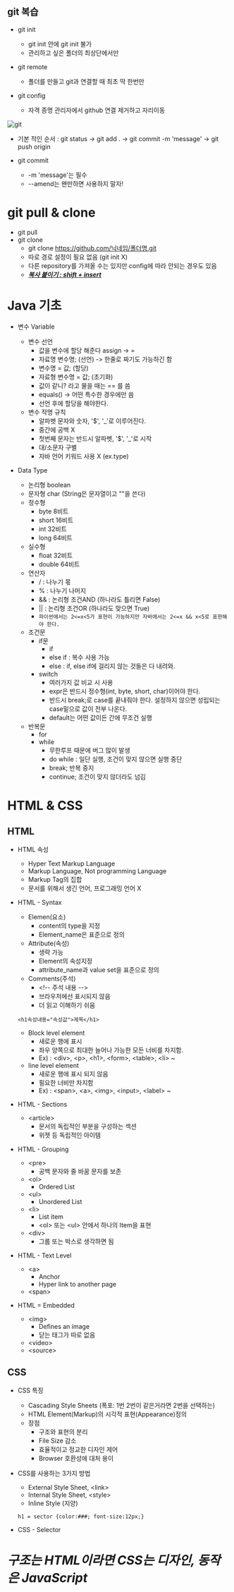 ## git 복습
* git init
  * git init 안에 git init 불가
  * 관리하고 싶은 폴더의 최상단에서만

* git remote
  * 폴더를 만들고 git과 연결할 때 최초 딱 한번만

* git config
  * 자격 증명 관리자에서 github 연결 제거하고 자리이동

![git](git.png)

* 기본 적인 순서 : 
  git status -> git add . -> git commit -m 'message' -> git push origin <master>

* git commit
  * -m 'message'는 필수 
  * --amend는 왠만하면 사용하지 말자!

# git pull & clone

* git pull
* git clone
  * git clone https://github.com/닉네임/폴더명.git
  * 따로 경로 설정이 필요 없음 (git init X)
  * 다른 repository를 가져올 수는 있지만 config에 따라 안되는 경우도 있음
  * <u>***복사 붙이기 : shift + insert***</u>

# Java 기초

* 변수 Variable
  * 변수 선언
    * 값을 변수에 할당 해준다 assign -> =
    * 자료명 변수명; (선언) -> 한줄로 짜기도 가능하긴 함
    * 변수명 = 값; (할당)
    * 자료형 변수명 = 값; (초기화)
    * 값이 같니? 라고 물을 때는 == 를 씀
    * equals() -> 어떤 특수한 경우에만 씀 
    * 선언 후에 할당을 해야한다.
  * 변수 작명 규칙
    * 알파벳 문자와 숫자, '$', '_'로 이루어진다.
    * 중간에 공백 X
    * 첫번째 문자는 반드시 알파벳, '$', '_'로 시작
    * 대/소문자 구별
    * 자바 언어 키워드 사용 X (ex.type)

* Data Type
  * 논리형 boolean 
  * 문자형 char (String은 문자열이고 ""을 쓴다)
  * 정수형
    * byte 8비트 
    * short 16비트
    * int 32비트
    * long 64비트
  * 실수형
    * float 32비트
    * double 64비트
  * 연산자
    * / : 나누기 몫
    * % : 나누기 나머지
    * && : 논리형 조건AND (하나라도 틀리면 False)
    * || : 논리형 조건OR (하나라도 맞으면 True)
    * ```파이썬에서는 2<=x<5가 표현이 가능하지만 자바에서는 2<=x && x<5로 표현해야 한다.```
  * 조건문
    * if문
      * if 
      * else if : 복수 사용 가능
      * else : if, else if에 걸리지 않는 것들은 다 내려와.
    * switch
      * 여러가지 값 비교 시 사용
      * expr은 반드시 정수형(int, byte, short, char)이어야 한다.
      * 반드시 break;로 case를 끝내줘야 한다. 설정하지 않으면 성립되는 case밑으로 값이 전부 나온다.
      * default는 어떤 값이든 간에 무조건 실행
  * 반복문
    * for
    * while 
      * 무한루프 때문에 버그 많이 발생
      * do while : 일단 실행, 조건이 맞지 않으면 실행 중단
      * break; 반복 중지
      * continue; 조건이 맞지 않더라도 넘김

# HTML & CSS
## HTML
* HTML 속성
  * Hyper Text Markup Language
  * Markup Language, Not programming Language
  * Markup Tag의 집합
  * 문서를 위해서 생긴 언어, 프로그래밍 언어 X
* HTML - Syntax
  * Elemen(요소)
    * content의 type을 지정
    * Element_name은 표준으로 정의
  * Attribute(속성)
    * 생략 가능
    * Element의 속성지정
    * attribute_name과 value set을 표준으로 정의
  * Comments(주석)
    * \<!-- 주석 내용 -->
    * 브라우저에선 표시되지 않음
    * 더 읽고 이해하기 쉬움
  ```
  <h1속성내용="속성값">제목</h1>
  ```
  * Block level element 
    * 새로운 행에 표시
    * 좌우 양쪽으로 최대한 늘어나 가능한 모든 너비를 차지함.
    * Ex) : \<div>, \<p>, \<h1>, \<form>, \<table>, \<li> ~
  * line level element
    * 새로운 행에 표시 되지 않음
    * 필요한 너비만 차지함
    * Ex) : \<span>, \<a>, \<img>, \<input>, \<label> ~

* HTML - Sections
  * \<article>
    * 문서의 독립적인 부분을 구성하는 섹션
    * 위젯 등 독립적인 아이템

* HTML - Grouping
  * \<pre>
    * 공백 문자와 줄 바꿈 문자를 보존
  * \<ol>
    * Ordered List
  * \<ul>
    * Unordered List
  * \<li>
    * List item
    * \<ol> 또는 \<ul> 안에서 하나의 Item을 표현
  * \<div>
    * 그룹 또는 박스로 생각하면 됨

* HTML - Text Level
  * \<a>
    * Anchor
    * Hyper link to another page
  * \<span>

* HTML = Embedded
  * \<img>
    * Defines an image
    * 닫는 태그가 따로 없음
  * \<video>
  * \<source>

## CSS
* CSS 특징
  * Cascading Style Sheets (폭포: 1번 2번이 같은거라면 2번을 선택하는)
  * HTML Element(Markup)의 시각적 표현(Appearance)정의
  * 장점
    * 구조와 표현의 분리
    * File Size 감소
    * 효율적이고 정교한 디자인 제어
    * Browser 호환성에 대처 용이
* CSS를 사용하는 3가지 방법
  * External Style Sheet, \<link>
  * Internal Style Sheet, \<style>
  * Inline Style (지양)
  
  ```
  h1 = sector {color:###; font-size:12px;}
  ```
* CSS - Selector

# *구조는 HTML이라면 CSS는 디자인, 동작은 JavaScript* 
